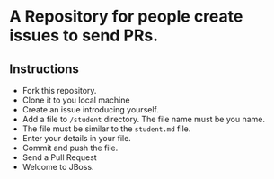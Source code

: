 # A Repository for people create issues to send PRs.

## Instructions

* Fork this repository.
* Clone it to you local machine
* Create an issue introducing yourself.
* Add a file to `/student` directory. The file name must be you name.
* The file must be similar to the `student.md` file. 
* Enter your details in your file.
* Commit and push the file.
* Send a Pull Request
* Welcome to JBoss.